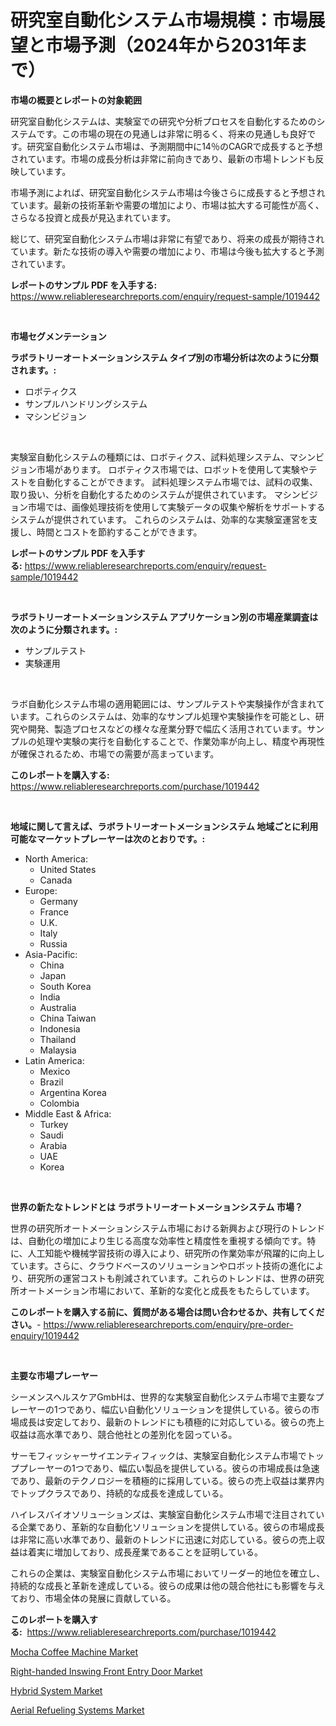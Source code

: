 <p><h1>研究室自動化システム市場規模：市場展望と市場予測（2024年から2031年まで）</h1></p><p><strong>市場の概要とレポートの対象範囲</strong></p>
<p><p>研究室自動化システムは、実験室での研究や分析プロセスを自動化するためのシステムです。この市場の現在の見通しは非常に明るく、将来の見通しも良好です。研究室自動化システム市場は、予測期間中に14％のCAGRで成長すると予想されています。市場の成長分析は非常に前向きであり、最新の市場トレンドも反映しています。</p><p>市場予測によれば、研究室自動化システム市場は今後さらに成長すると予想されています。最新の技術革新や需要の増加により、市場は拡大する可能性が高く、さらなる投資と成長が見込まれています。</p><p>総じて、研究室自動化システム市場は非常に有望であり、将来の成長が期待されています。新たな技術の導入や需要の増加により、市場は今後も拡大すると予測されています。</p></p>
<p><strong>レポートのサンプル PDF を入手する:</strong> <a href="https://www.reliableresearchreports.com/enquiry/request-sample/1019442">https://www.reliableresearchreports.com/enquiry/request-sample/1019442</a></p>
<p>&nbsp;</p>
<p><strong>市場セグメンテーション</strong></p>
<p><strong>ラボラトリーオートメーションシステム タイプ別の市場分析は次のように分類されます。:</strong></p>
<p><ul><li>ロボティクス</li><li>サンプルハンドリングシステム</li><li>マシンビジョン</li></ul></p>
<p>&nbsp;</p>
<p><p>実験室自動化システムの種類には、ロボティクス、試料処理システム、マシンビジョン市場があります。 ロボティクス市場では、ロボットを使用して実験やテストを自動化することができます。 試料処理システム市場では、試料の収集、取り扱い、分析を自動化するためのシステムが提供されています。 マシンビジョン市場では、画像処理技術を使用して実験データの収集や解析をサポートするシステムが提供されています。 これらのシステムは、効率的な実験室運営を支援し、時間とコストを節約することができます。</p></p>
<p><strong>レポートのサンプル PDF を入手する:</strong>&nbsp;<a href="https://www.reliableresearchreports.com/enquiry/request-sample/1019442">https://www.reliableresearchreports.com/enquiry/request-sample/1019442</a></p>
<p>&nbsp;</p>
<p><strong> ラボラトリーオートメーションシステム アプリケーション別の市場産業調査は次のように分類されます。:</strong></p>
<p><ul><li>サンプルテスト</li><li>実験運用</li></ul></p>
<p>&nbsp;</p>
<p><p>ラボ自動化システム市場の適用範囲には、サンプルテストや実験操作が含まれています。これらのシステムは、効率的なサンプル処理や実験操作を可能とし、研究や開発、製造プロセスなどの様々な産業分野で幅広く活用されています。サンプルの処理や実験の実行を自動化することで、作業効率が向上し、精度や再現性が確保されるため、市場での需要が高まっています。</p></p>
<p><strong>このレポートを購入する:</strong>&nbsp; <a href="https://www.reliableresearchreports.com/purchase/1019442">https://www.reliableresearchreports.com/purchase/1019442</a></p>
<p>&nbsp;</p>
<p><strong>地域に関して言えば、ラボラトリーオートメーションシステム 地域ごとに利用可能なマーケットプレーヤーは次のとおりです。:</strong></p>
<p><ul>
    <li>
        North America:
        <ul>
            <li>United States</li>
            <li>Canada</li>
        </ul>
    </li>
    <li>
        Europe:
        <ul>
            <li>Germany</li>
            <li>France</li>
            <li>U.K.</li>
            <li>Italy</li>
            <li>Russia</li>
        </ul>
    </li>
    <li>
        Asia-Pacific:
        <ul>
            <li>China</li>
            <li>Japan</li>
            <li>South Korea</li>
            <li>India</li>
            <li>Australia</li>
            <li>China Taiwan</li>
            <li>Indonesia</li>
            <li>Thailand</li>
            <li>Malaysia</li>
        </ul>
    </li>
    <li>
        Latin America:
        <ul>
            <li>Mexico</li>
            <li>Brazil</li>
            <li>Argentina Korea</li>
            <li>Colombia</li>
        </ul>
    </li>
    <li>
        Middle East & Africa:
        <ul>
            <li>Turkey</li>
            <li>Saudi</li>
            <li>Arabia</li>
            <li>UAE</li>
            <li>Korea</li>
        </ul>
    </li>
    </ul></p>
<p>&nbsp;</p>
<p><strong>世界の新たなトレンドとは ラボラトリーオートメーションシステム 市場？</strong></p>
<p><p>世界の研究所オートメーションシステム市場における新興および現行のトレンドは、自動化の増加により生じる高度な効率性と精度性を重視する傾向です。特に、人工知能や機械学習技術の導入により、研究所の作業効率が飛躍的に向上しています。さらに、クラウドベースのソリューションやロボット技術の進化により、研究所の運営コストも削減されています。これらのトレンドは、世界の研究所オートメーション市場において、革新的な変化と成長をもたらしています。</p></p>
<p><strong>このレポートを購入する前に、質問がある場合は問い合わせるか、共有してください。</strong>- <a href="https://www.reliableresearchreports.com/enquiry/pre-order-enquiry/1019442">https://www.reliableresearchreports.com/enquiry/pre-order-enquiry/1019442</a></p>
<p>&nbsp;</p>
<p><strong>主要な市場プレーヤー</strong></p>
<p><p>シーメンスヘルスケアGmbHは、世界的な実験室自動化システム市場で主要なプレーヤーの1つであり、幅広い自動化ソリューションを提供している。彼らの市場成長は安定しており、最新のトレンドにも積極的に対応している。彼らの売上収益は高水準であり、競合他社との差別化を図っている。</p><p>サーモフィッシャーサイエンティフィックは、実験室自動化システム市場でトッププレーヤーの1つであり、幅広い製品を提供している。彼らの市場成長は急速であり、最新のテクノロジーを積極的に採用している。彼らの売上収益は業界内でトップクラスであり、持続的な成長を達成している。</p><p>ハイレスバイオソリューションズは、実験室自動化システム市場で注目されている企業であり、革新的な自動化ソリューションを提供している。彼らの市場成長は非常に高い水準であり、最新のトレンドに迅速に対応している。彼らの売上収益は着実に増加しており、成長産業であることを証明している。</p><p>これらの企業は、実験室自動化システム市場においてリーダー的地位を確立し、持続的な成長と革新を達成している。彼らの成果は他の競合他社にも影響を与えており、市場全体の発展に貢献している。</p></p>
<p><strong>このレポートを購入する:</strong>&nbsp;&nbsp;<a href="https://www.reliableresearchreports.com/purchase/1019442">https://www.reliableresearchreports.com/purchase/1019442</a></p>
<p><p><a href="https://view.publitas.com/reportprime-1/mocha-coffee-machine-market-size-global-industry-overview-market-segmentation-and-forecast-2024-to-2031/">Mocha Coffee Machine Market</a></p><p><a href="https://simplistic-meeting-7ee.notion.site/Right-handed-Inswing-Front-Entry-Door-Market-Analysis-Examines-its-Scope-on-Growth-Opportunities-an-2b8ffdc0622b4d2fbdb09ee99a93397d">Right-handed Inswing Front Entry Door Market</a></p><p><a href="https://github.com/beatblasta/Market-Research-Report-List-2/blob/main/hybrid-system-market.md">Hybrid System Market</a></p><p><a href="https://github.com/angelajermaine/Market-Research-Report-List-2/blob/main/aerial-refueling-systems-market.md">Aerial Refueling Systems Market</a></p></p>
